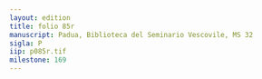 ```yaml
---
layout: edition
title: folio 85r
manuscript: Padua, Biblioteca del Seminario Vescovile, MS 32
sigla: P
iip: p085r.tif
milestone: 169
---
```

